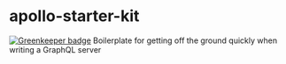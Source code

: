 # apollo-starter-kit

[![Greenkeeper badge](https://badges.greenkeeper.io/jamesallain/apollo.svg)](https://greenkeeper.io/)
Boilerplate for getting off the ground quickly when writing a GraphQL server
